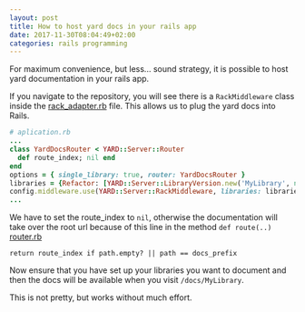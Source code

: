 ```yaml
---
layout: post
title: How to host yard docs in your rails app
date: 2017-11-30T08:04:49+02:00
categories: rails programming
---
```


For maximum convenience, but less... sound strategy, it is possible to host yard documentation in your rails app.

If you navigate to the repository, you will see there is a `RackMiddleware` class inside the [rack_adapter.rb](https://github.com/lsegal/yard/blob/master/lib/yard/server/rack_adapter.rb) file. This allows us to plug the yard docs into Rails.

```ruby
# aplication.rb
...
class YardDocsRouter < YARD::Server::Router
  def route_index; nil end
end
options = { single_library: true, router: YardDocsRouter }
libraries = {Refactor: [YARD::Server::LibraryVersion.new('MyLibrary', nil, '.yardoc')]}
config.middleware.use(YARD::Server::RackMiddleware, libraries: libraries, options: options)
...
```

We have to set the route_index to `nil`, otherwise the documentation will take over the root url because of this line in the method `def route(..)` [router.rb](https://github.com/lsegal/yard/blob/master/lib/yard/server/router.rb)
```
return route_index if path.empty? || path == docs_prefix
```
Now ensure that you have set up your libraries you want to document and then the docs will be available when you visit `/docs/MyLibrary`.

This is not pretty, but works without much effort.
